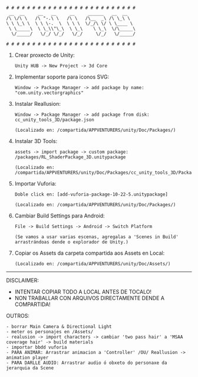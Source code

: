 ```
# # # # # # # # # # # # # # # # # # # # # # # # # 
 __  __     __   __     __     ______   __  __    
/\ \/\ \   /\ "-.\ \   /\ \   /\__  _\ /\ \_\ \   
\ \ \_\ \  \ \ \-.  \  \ \ \  \/_/\ \/ \ \____ \  
 \ \_____\  \ \_\\"\_\  \ \_\    \ \_\  \/\_____\ 
  \/_____/   \/_/ \/_/   \/_/     \/_/   \/_____/ 
                                                  
# # # # # # # # # # # # # # # # # # # # # # # # # 
```


1) Crear proxecto de Unity:
    ```
    Unity HUB -> New Project -> 3d Core
    ```


2) Implementar soporte para iconos SVG:
    ```
    Window -> Package Manager -> add package by name: "com.unity.vectorgraphics"
    ```


3) Instalar Reallusion:
    ```
    Window -> Package Manager -> add package from disk: cc_unity_tools_3D/package.json
    
    (Localizado en: /compartida/APPVENTURERS/unity/Doc/Packages/)
    ```


4) Instalar 3D Tools:
    ```
    assets -> import package -> custom package: /packages/RL_ShaderPackage_3D.unitypackage
    
    (Localizado en: /compartida/APPVENTURERS/unity/Doc/Packages/cc_unity_tools_3D/Packages/)
    ```

5) Importar Vuforia:
    ```
    Doble click en: [add-vuforia-package-10-22-5.unitypackage]
    
    (Localizado en: /compartida/APPVENTURERS/unity/Doc/Packages/)
    ```

6) Cambiar Build Settings para Android:
    ```
    File -> Build Settings -> Android -> Switch Platform 
    
    (Se vamos a usar varias escenas, agregalas a 'Scenes in Build' arrastrándoas dende o explorador de Unity.)
    ```

7) Copiar os Assets da carpeta compartida aos Assets en Local:
    ```
    (Localizado en: /compartida/APPVENTURERS/unity/Doc/Assets/)
    ```

--------------------------------

DISCLAIMER:
* INTENTAR COPIAR TODO A LOCAL ANTES DE TOCALO!
* NON TRABALLAR CON ARQUIVOS DIRECTAMENTE DENDE A COMPARTIDA!

OUTROS:
```
- borrar Main Camera & Directional Light
- meter os personajes en /Assets/
- realusion -> import characters -> cambiar 'two pass hair' a 'MSAA coverage hair' -> build materials
- importar bbdd vuforia
- PARA ANIMAR: Arrastrar animacion a 'Controller' /OU/ Reallusion -> animation player
- PARA DARLLE AUDIO: Arrastrar audio ó obxeto do personaxe da jerarquia da Scene
```

